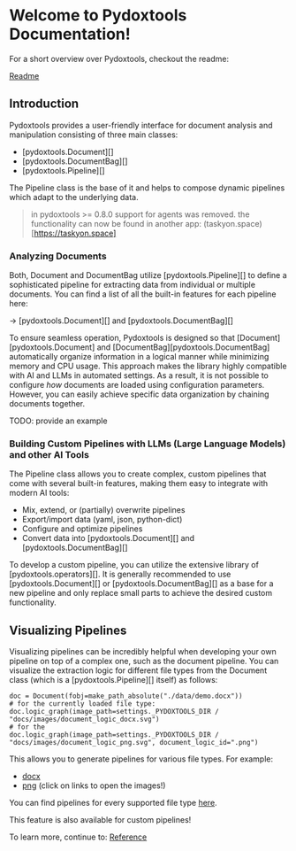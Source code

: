 # Welcome to Pydoxtools Documentation!

For a short overview over Pydoxtools, checkout the readme:

[Readme](readme_cp)

## Introduction

Pydoxtools provides a user-friendly interface for document analysis and
manipulation consisting of three main classes:

- [pydoxtools.Document][]
- [pydoxtools.DocumentBag][]
- [pydoxtools.Pipeline][]

The Pipeline class is the base of it and helps to compose dynamic pipelines
which adapt to the underlying data.

> in pydoxtools >= 0.8.0 support for agents was removed.
> the functionality can now be found in another app:
> (taskyon.space)[https://taskyon.space]

<!--
### Here are some examples to get started:

- Automatic Documenttext writing in under 100 lines:
  [example](https://github.com/Xyntopia/pydoxtools/blob/main/examples/automatic_project_writing.py)
- TODO: add more examples...
-->

### Analyzing Documents

Both, Document and DocumentBag utilize [pydoxtools.Pipeline][] to define a
sophisticated pipeline for extracting data from individual or multiple documents.
You can find a list of all the built-in features for each pipeline here:

-> [pydoxtools.Document][] and [pydoxtools.DocumentBag][]

To ensure seamless operation, Pydoxtools is designed so that
[Document][pydoxtools.Document] and [DocumentBag][pydoxtools.DocumentBag]
automatically organize information in a logical manner while minimizing
memory and CPU usage. This approach makes the library highly compatible
with AI and LLMs in automated settings. As a result, it is not possible
to configure *how* documents are loaded using configuration parameters.
However, you can easily achieve specific data organization by chaining documents together.

TODO:  provide an example

### Building Custom Pipelines with LLMs (Large Language Models) and other AI Tools

The Pipeline class allows you to create complex, custom pipelines that come
with several built-in features, making them easy to integrate with modern AI tools:

- Mix, extend, or (partially) overwrite pipelines
- Export/import data (yaml, json, python-dict)
- Configure and optimize pipelines
- Convert data into [pydoxtools.Document][] and [pydoxtools.DocumentBag][]

To develop a custom pipeline, you can utilize the extensive library of
[pydoxtools.operators][]. It is generally recommended to use
[pydoxtools.Document][] or [pydoxtools.DocumentBag][] as a base for
a new pipeline and only replace small parts to achieve the desired
custom functionality.

## Visualizing Pipelines

Visualizing pipelines can be incredibly helpful when developing your
own pipeline on top of a complex one, such as the document pipeline.
You can visualize the extraction logic for different file types from the Document
class (which is a [pydoxtools.Pipeline][]  itself) as follows:

    doc = Document(fobj=make_path_absolute("./data/demo.docx"))
    # for the currently loaded file type:
    doc.logic_graph(image_path=settings._PYDOXTOOLS_DIR / "docs/images/document_logic_docx.svg")
    # for the 
    doc.logic_graph(image_path=settings._PYDOXTOOLS_DIR / "docs/images/document_logic_png.svg", document_logic_id=".png")

This allows you to generate pipelines for various file types. For example:

- [docx](images/document_logic_.docx.svg)
- [png](images/document_logic_.png.svg)
  (click on links to open the images!)

You can find pipelines for every supported file type
[here](https://github.com/Xyntopia/pydoxtools/tree/gh-pages/images).

This feature is also available for custom pipelines!

To learn more, continue to: [Reference](reference)